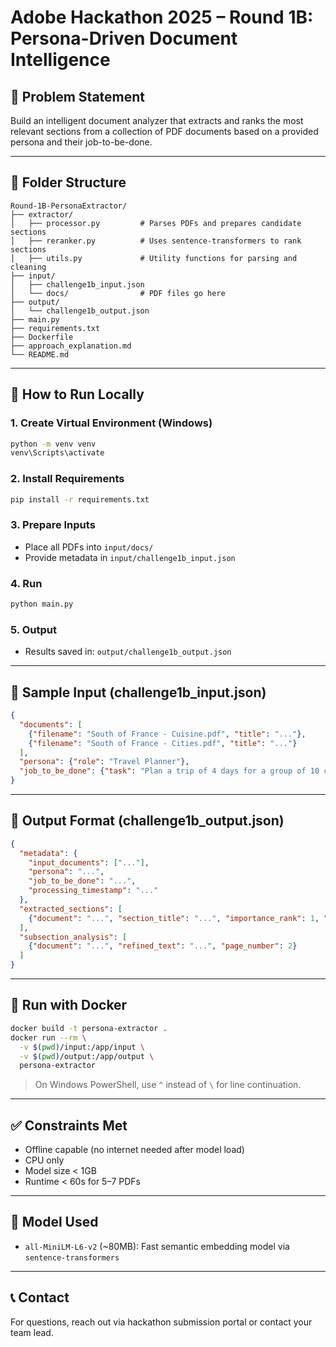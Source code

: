 
# Adobe Hackathon 2025 – Round 1B: Persona-Driven Document Intelligence

## 🧠 Problem Statement
Build an intelligent document analyzer that extracts and ranks the most relevant sections from a collection of PDF documents based on a provided persona and their job-to-be-done.

---

## 📁 Folder Structure
```
Round-1B-PersonaExtractor/
├── extractor/
│   ├── processor.py         # Parses PDFs and prepares candidate sections
│   ├── reranker.py          # Uses sentence-transformers to rank sections
│   ├── utils.py             # Utility functions for parsing and cleaning
├── input/
│   ├── challenge1b_input.json
│   └── docs/                # PDF files go here
├── output/
│   └── challenge1b_output.json
├── main.py
├── requirements.txt
├── Dockerfile
├── approach_explanation.md
└── README.md
```

---

## 🚀 How to Run Locally

### 1. Create Virtual Environment (Windows)
```bash
python -m venv venv
venv\Scripts\activate
```

### 2. Install Requirements
```bash
pip install -r requirements.txt
```

### 3. Prepare Inputs
- Place all PDFs into `input/docs/`
- Provide metadata in `input/challenge1b_input.json`

### 4. Run
```bash
python main.py
```

### 5. Output
- Results saved in: `output/challenge1b_output.json`

---

## 🧪 Sample Input (challenge1b_input.json)
```json
{
  "documents": [
    {"filename": "South of France - Cuisine.pdf", "title": "..."},
    {"filename": "South of France - Cities.pdf", "title": "..."}
  ],
  "persona": {"role": "Travel Planner"},
  "job_to_be_done": {"task": "Plan a trip of 4 days for a group of 10 college friends."}
}
```

---

## 🧾 Output Format (challenge1b_output.json)
```json
{
  "metadata": {
    "input_documents": ["..."],
    "persona": "...",
    "job_to_be_done": "...",
    "processing_timestamp": "..."
  },
  "extracted_sections": [
    {"document": "...", "section_title": "...", "importance_rank": 1, "page_number": 2}
  ],
  "subsection_analysis": [
    {"document": "...", "refined_text": "...", "page_number": 2}
  ]
}
```

---

## 🐳 Run with Docker
```bash
docker build -t persona-extractor .
docker run --rm \
  -v $(pwd)/input:/app/input \
  -v $(pwd)/output:/app/output \
  persona-extractor
```

> On Windows PowerShell, use `^` instead of `\` for line continuation.

---

## ✅ Constraints Met
- Offline capable (no internet needed after model load)
- CPU only
- Model size < 1GB
- Runtime < 60s for 5–7 PDFs

---

## 🧩 Model Used
- `all-MiniLM-L6-v2` (~80MB): Fast semantic embedding model via `sentence-transformers`

---

## 📞 Contact
For questions, reach out via hackathon submission portal or contact your team lead.
